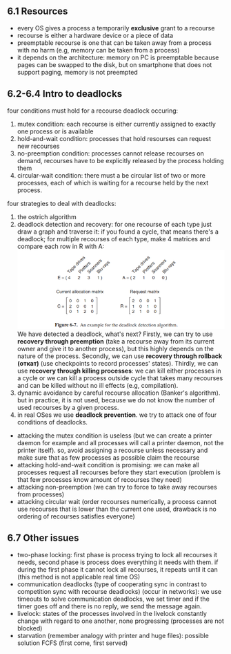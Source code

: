 ## 6.1 Resources
- every OS gives a process a temporarily **exclusive** grant to a recourse
- recourse is either a hardware device or a piece of data
- preemptable recourse is one that can be taken away from a process with no harm (e.g, memory can be taken from a process)
- it depends on the architecture: memory on PC is preemptable because pages can be swapped to the disk, but on smartphone that does not support paging, memory is not preempted

## 6.2-6.4 Intro to deadlocks
four conditions must hold for a recourse deadlock occuring:  
1. mutex condition: each recourse is either currently assigned to exactly one process or is available
2. hold-and-wait condition: processes that hold resourses can request new recourses
3. no-preemption condition: processes cannot release recourses on demand, recourses have to be explicitly released by the process holding them
4. circular-wait condition: there must a be circular list of two or more processes, each of which is waiting for a recourse held by the next process.

four strategies to deal with deadlocks:  
1. the ostrich algorithm
2. deadlock detection and recovery: for one recourse of each type just draw a graph and traverse it: if you found a cycle, that means there's a deadlock; for multiple recourses of each type, make 4 matrices and compare each row in R with A:
![alt text](img/6-7.png "Title")  
We have detected a deadlock, what's next? Firstly, we can try to use **recovery through preemption** (take a recourse away from its current owner and give it to another process), but this highly depends on the nature of the process. Secondly, we can use **recovery through rollback (откат)** (use checkpoints to record processes' states). Thirdly, we can use **recovery through killing processes**: we can kill either processes in a cycle or we can kill a process outside cycle that takes many recourses and can be killed without no ill effects (e.g, compilation).
3. dynamic avoidance by careful recourse allocation (Banker's algorithm). but in practice, it is not used, because we do not know the number of used recourses by a given process.
4. in real OSes we use **deadlock prevention**. we try to attack one of four conditions of deadlocks. 

- attacking the mutex condition is useless (but we can create a printer daemon for example and all processes will call a printer daemon, not the printer itself). so, avoid assigning a recourse unless necessary and make sure that as few processes as possible claim the recourse
- attacking hold-and-wait condition is promising: we can make all processes request all recourses before they start execution (problem is that few processes know amount of recourses they need)
- attacking non-preemption (we can try to force to take away recourses from processes)
- attacking circular wait (order recourses numerically, a process cannot use recourses that is lower than the current one used, drawback is no ordering of recourses satisfies everyone)

## 6.7 Other issues
- two-phase locking: first phase is process trying to lock all recourses it needs, second phase is process does everything it needs with them. if during the first phase it cannot lock all recourses, it repeats until it can (this method is not applicable real time OS)
- communication deadlocks (type of cooperating sync in contrast to competition sync with recourse deadlocks) (occur in networks): we use timeouts to solve communication deadlocks, we set timer and if the timer goes off and there is no reply, we send the message again.
- livelock:  states of the processes involved in the livelock constantly change with regard to one another, none progressing (processes are not blocked)
- starvation (remember analogy with printer and huge files): possible solution FCFS (first come, first served)